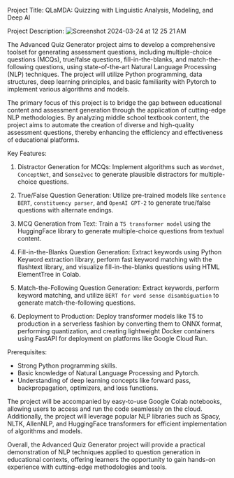 Project Title: QLaMDA: Quizzing with Linguistic Analysis, Modeling, and Deep AI

Project Description:
![Screenshot 2024-03-24 at 12 25 21 AM](https://github.com/ArchishmanSengupta/QLaMDA/assets/71402528/9a6026ff-d1d0-4cea-8504-a20a7da02ad8)

The Advanced Quiz Generator project aims to develop a comprehensive toolset for generating assessment questions, including multiple-choice questions (MCQs), true/false questions, fill-in-the-blanks, and match-the-following questions, using state-of-the-art Natural Language Processing (NLP) techniques. The project will utilize Python programming, data structures, deep learning principles, and basic familiarity with Pytorch to implement various algorithms and models.

The primary focus of this project is to bridge the gap between educational content and assessment generation through the application of cutting-edge NLP methodologies. By analyzing middle school textbook content, the project aims to automate the creation of diverse and high-quality assessment questions, thereby enhancing the efficiency and effectiveness of educational platforms.

Key Features:

1. Distractor Generation for MCQs: Implement algorithms such as ```Wordnet```, ```ConceptNet```, and ```Sense2vec``` to generate plausible distractors for multiple-choice questions.

2. True/False Question Generation: Utilize pre-trained models like ```sentence BERT```, ```constituency parser```, and ```OpenAI GPT-2``` to generate true/false questions with alternate endings.

3. MCQ Generation from Text: Train a ```T5 transformer model``` using the HuggingFace library to generate multiple-choice questions from textual content.

4. Fill-in-the-Blanks Question Generation: Extract keywords using Python Keyword extraction library, perform fast keyword matching with the flashtext library, and visualize fill-in-the-blanks questions using HTML ElementTree in Colab.

5. Match-the-Following Question Generation: Extract keywords, perform keyword matching, and utilize ```BERT for word sense disambiguation``` to generate match-the-following questions.

6. Deployment to Production: Deploy transformer models like T5 to production in a serverless fashion by converting them to ONNX format, performing quantization, and creating lightweight Docker containers using FastAPI for deployment on platforms like Google Cloud Run.

Prerequisites:

- Strong Python programming skills.
- Basic knowledge of Natural Language Processing and Pytorch.
- Understanding of deep learning concepts like forward pass, backpropagation, optimizers, and loss functions.

The project will be accompanied by easy-to-use Google Colab notebooks, allowing users to access and run the code seamlessly on the cloud. Additionally, the project will leverage popular NLP libraries such as Spacy, NLTK, AllenNLP, and HuggingFace transformers for efficient implementation of algorithms and models.

Overall, the Advanced Quiz Generator project will provide a practical demonstration of NLP techniques applied to question generation in educational contexts, offering learners the opportunity to gain hands-on experience with cutting-edge methodologies and tools.

